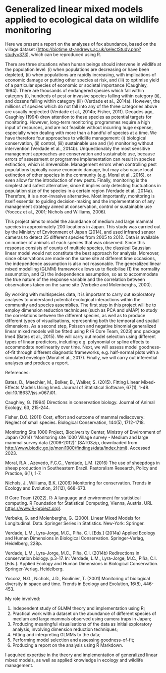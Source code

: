# Generalized linear mixed models applied to ecological data on wildlife monitoring

Here we present a report on the analyses of fox abundance, based on the village dataset (https://biotime.st-andrews.ac.uk/selectStudy.php?study=373), which can be reproduced using R.

There are three situations when human beings should intervene in wildlife at the population level: (i) when populations are decreasing or have been depleted, (ii) when populations are rapidly increasing, with implications of economic damage or putting other species at risk, and (iii) to optimise yield of a particular species of economic or societal importance (Caughley, 1994). There are thousands of endangered species which fall within category (i), hundreds of pest or invasive species falling within category (ii), and dozens falling within category (iii) (Verdade et al., 2014a). However, the millions of species which do not fall into any of the three categories above are usually neglected (Verdade et al., 2014b; Fisher, 2011). Decades ago, Caughley (1994) drew attention to these species as potential targets for monitoring. However, long-term monitoring programmes require a high input of resources, and are not feasible without incurring huge expense, especially when dealing with more than a handful of species at a time.
	We have therefore four approaches to wildlife management: (i) biological conservation, (ii) control, (iii) sustainable use and (iv) monitoring without intervention (Verdade et al., 2014b). Unquestionably the most sensitive management approaches are conservation and sustainable use, because errors of assessment or programme implementation can result in species extinction, which is irreversible. Management errors when controlling pest populations typically cause economic damage, but may also cause local extinction of other species in the community (e.g. Moral et al., 2016), or even allow for the introduction of new pests. Finally, monitoring is the simplest and safest alternative, since it implies only detecting fluctuations in population size of the species in a certain region (Verdade et al., 2014a). Therefore, it is a non-invasive alternative. Most importantly, monitoring is itself essential to guiding decision-making and the implementation of any management strategy aimed at conservation, control or sustainable use (Yoccoz et al., 2001; Nichols and Williams, 2006).
 
This project aims to model the abundance of medium and large mammal species in approximately 200 locations in Japan. This study was carried out by the Ministry of Environment of Japan (2014), and used infrared sensor cameras to detect 25 different species from 2005 to 2012. Data is available on number of animals of each species that was observed. Since this response consists of counts of multiple species, the classical Gaussian linear model would not constitute the best approach for analysis. Moreover, since observations are made on the same site at different time occasions, the independence assumption is also not reasonable. The generalized linear mixed modelling (GLMM) framework allows us to flexibilise (1) the normality assumption, and (2) the independence assumption, so as to accommodate the true nature of the response variable and the correlation between observations taken on the same site (Verbeke and Molenberghs, 2000).

By working with multispecies data, it is important to carry out exploratory analyses to understand potential ecological interactions within the community and species assemblies. The first step in this project will be to employ dimension reduction techniques (such as PCA and uMAP) to study the correlations between the different species, as well as to produce different types of visualisations, representing both the temporal and spatial dimensions. As a second step, Poisson and negative binomial generalized linear mixed models will be fitted using R (R Core Team, 2023) and package lme4 (Bates et al., 2015). We will carry out model selection using different types of linear predictors, including e.g. polynomial or spline effects to accommodate nonlinearity over time. Next, we will assess model goodness-of-fit through different diagnostic frameworks, e.g. half-normal plots with a simulated envelope (Moral et al., 2017). Finally, we will carry out inferential analyses and produce a report.

References:

Bates, D., Maechler, M., Bolker, B., Walker, S. (2015). Fitting Linear Mixed-Effects Models Using lme4. Journal of Statistical Software, 67(1), 1-48. doi:10.18637/jss.v067.i01.

Caughley, G. (1994) Directions in conservation biology. Journal of Animal Ecology, 63, 215-244.

Fisher, D.O. (2011) Cost, effort and outcome of mammal rediscovery: Neglect of small species. Biological Conservation, 144(5), 1712-1718.

Monitoring Site 1000 Project, Biodiversity Center, Ministry of Environment of Japan (2014) “Monitoring site 1000 Village survey - Medium and large mammal survey data (2006-2012)” (SAT03zip, downloaded from http://www.biodic.go.jp/moni1000/findings/data/index.html). Accessed 2023.

Moral, R.A., Azevedo, F.C.C., Verdade, L.M. (2016) The use of sheepdogs in sheep production in Southeastern Brazil. Pastoralism Research, Policy and Practice, 6(1), 1-7. 

Nichols, J., Williams, B.K. (2006) Monitoring for conservation. Trends in Ecology and Evolution, 21(12), 668-673.

R Core Team (2022). R: A language and environment for statistical computing. R Foundation for Statistical Computing, Vienna, Austria. URL https://www.R-project.org/.

Verbeke, G. and Molenberghs, G. (2000). Linear Mixed Models for Longitudinal. Data. Springer Series in Statistics. New-York: Springer.

Verdade, L.M., Lyra-Jorge, M.C., Piña, C.I. [Eds.] (2014a) Applied Ecology and Human Dimensions in Biological Conservation. Springer-Verlag, Heidelberg, 228p.

Verdade, L.M., Lyra-Jorge, M.C., Piña, C.I. (2014b) Redirections in conservation biology. p.3-17. In: Verdade, L.M., Lyra-Jorge, M.C., Piña, C.I. [Eds.]. Applied Ecology and Human Dimensions in Biological Conservation. Springer-Verlag, Heidelberg.

Yoccoz, N.G., Nichols, J.D., Boulinier, T. (2001) Monitoring of biological diversity in space and time. Trends in Ecology and Evolution, 16(8), 446-453.

My role involved:
1.	Independent study of GLMM theory and implementation using R;
2.	Practical work with a dataset on the abundance of different species of medium and large mammals observed using camera traps in Japan;
3.	Producing meaningful visualisations of the data as initial exploratory analysis, involving dimension reduction techniques;
4.	Fitting and interpreting GLMMs to the data;
5.	Performing model selection and assessing goodness-of-fit;
6.	Producing a report on the analysis using R Markdown.

I acquired expertise in the theory and implementation of generalized linear mixed models, as well as applied knowledge in ecology and wildlife management.
